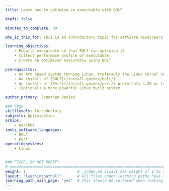 ```yaml
---
title: Learn how to optimise an executable with BOLT

draft: false

minutes_to_complete: 30

who_is_this_for: This is an introductory topic for software developers who want to learn how to use BOLT on an Arm executable

learning_objectives: 
    - Rebuild executable so that BOLT can optimise it
    - Collect performace profile of executable
    - Create an optimised executable using BOLT

prerequisites:
    - An Arm based system running Linux. Preferably the Linux Kernel needs to be 4.20 or later for all the perf options to work. Earlier versions can be used but you will be limited to what you record.
    - An install of [BOLT](/install-guides/bolt/)
    - An install of [Perf](/install-guides/perf/) preferably 4.20 or later
    - (Optional) A more powerful Linux build system

author_primary: Jonathan Davies

### Tags
skilllevels: Introductory
subjects: Optimisation
armips:
    - Aarch64
tools_software_languages:
    - BOLT
    - perf
operatingsystems:
    - Linux


### FIXED, DO NOT MODIFY
# ================================================================================
weight: 1                       # _index.md always has weight of 1 to order correctly
layout: "learningpathall"       # All files under learning paths have this same wrapper
learning_path_main_page: "yes"  # This should be surfaced when looking for related content. Only set for _index.md of learning path content.
---
```

